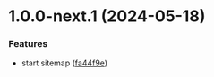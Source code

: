 # 1.0.0-next.1 (2024-05-18)


### Features

* start sitemap ([fa44f9e](https://github.com/jl917/rspress-plugin-sitemap/commit/fa44f9e53a171cc7dfa2276b4d11695f36244a56))
